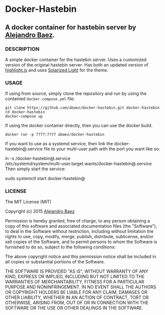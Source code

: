 Docker-Hastebin
============
A docker container for hastebin server by [Alejandro Baez](https://twitter.com/a_baez).
--------------------------------------

### DESCRIPTION
A simple docker container for the hastebin server. Uses a customized version
of the original hastebin server. Has both an updated version of [highlight.js](https://highlightjs.org/download/)
and uses [Solarized Light](http://ethanschoonover.com/solarized) for the theme.

### USAGE
If using from source, simply clone the repository and run by using the
contained `docker-compose.yml` file.

    git clone https://github.com/abaez/docker-hastebin.git docker-hastebin
    cd docker-hastebin
    docker-compose up
If using the docker container directly, then you can use the docker build.

    docker run -p 7777:7777 abaez/docker-hastebin
If you want to use as a systemd service, then link the docker-hastebin@.service
file to your multi-user path with the port you want like so:

  ln -s <docker-hastebin source>/docker-hastebin@.service \
  /etc/systemd/system/multi-user.target.wants/docker-hastebin@<port you want>.service
Then simply start the service:

  sudo systemctl start docker-hastebin@<port you want>

### LICENSE
The MIT License (MIT)

Copyright (c) 2015 [Alejandro Baez](https://twitter.com/a_baez)

Permission is hereby granted, free of charge, to any person obtaining a copy
of this software and associated documentation files (the "Software"), to deal
in the Software without restriction, including without limitation the rights
to use, copy, modify, merge, publish, distribute, sublicense, and/or sell
copies of the Software, and to permit persons to whom the Software is
furnished to do so, subject to the following conditions:

The above copyright notice and this permission notice shall be included in
all copies or substantial portions of the Software.

THE SOFTWARE IS PROVIDED "AS IS", WITHOUT WARRANTY OF ANY KIND, EXPRESS OR
IMPLIED, INCLUDING BUT NOT LIMITED TO THE WARRANTIES OF MERCHANTABILITY,
FITNESS FOR A PARTICULAR PURPOSE AND NONINFRINGEMENT. IN NO EVENT SHALL THE
AUTHORS OR COPYRIGHT HOLDERS BE LIABLE FOR ANY CLAIM, DAMAGES OR OTHER
LIABILITY, WHETHER IN AN ACTION OF CONTRACT, TORT OR OTHERWISE, ARISING FROM,
OUT OF OR IN CONNECTION WITH THE SOFTWARE OR THE USE OR OTHER DEALINGS IN
THE SOFTWARE.


